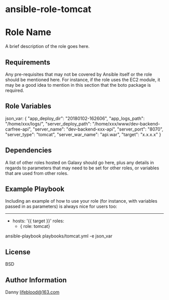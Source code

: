 # ansible-role-tomcat
Role Name
=========

A brief description of the role goes here.

Requirements
------------

Any pre-requisites that may not be covered by Ansible itself or the role should be mentioned here. For instance, if the role uses the EC2 module, it may be a good idea to mention in this section that the boto package is required.

Role Variables
--------------
json_var:
{
    "app_deploy_dir": "20180102-162606", 
    "app_logs_path": "/home/xxx/logs/", 
    "server_deploy_path": "/home/xxx/www/dev-backend-carfree-api", 
    "server_name": "dev-backend-xxx-api", 
    "server_port": "8070", 
    "server_type": "tomcat", 
    "server_war_name": "api.war", 
    "target": "x.x.x.x"
}

Dependencies
------------

A list of other roles hosted on Galaxy should go here, plus any details in regards to parameters that may need to be set for other roles, or variables that are used from other roles.

Example Playbook
----------------

Including an example of how to use your role (for instance, with variables passed in as parameters) is always nice for users too:

---
- hosts: '{{ target }}'
  roles:
    - { role: tomcat}

ansible-playbook playbooks/tomcat.yml -e json_var

License
-------

BSD

Author Information
------------------

Danny lifeblood@163.com
